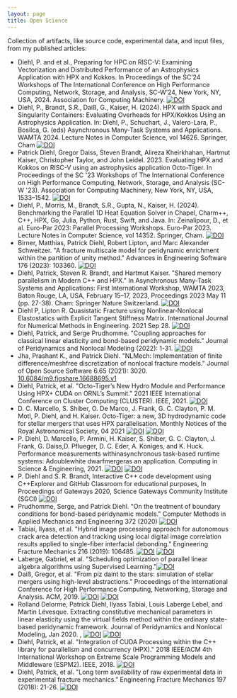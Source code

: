 ```yaml
---
layout: page
title: Open Science
---
```


Collection of artifacts, like source code, experimental data, and input files, from my published articles:

* Diehl, P. and et al., Preparing for HPC on RISC-V: Examining Vectorization and Distributed Performance of an Astrophysics Application with HPX and Kokkos. In Proceedings of the SC’24 Workshops of The International Conference on High Performance Computing, Network, Storage, and Analysis, SC-W’24, New York, NY, USA, 2024. Association for Computing Machinery. [![DOI](https://zenodo.org/badge/796740273.svg)](https://doi.org/10.5281/zenodo.14806976)
* Diehl, P., Brandt, S.R., Daiß, G., Kaiser, H. (2024). HPX with Spack and Singularity Containers: Evaluating Overheads for HPX/Kokkos Using an Astrophysics Application. In: Diehl, P., Schuchart, J., Valero-Lara, P., Bosilca, G. (eds) Asynchronous Many-Task Systems and Applications. WAMTA 2024. Lecture Notes in Computer Science, vol 14626. Springer, Cham [![DOI](https://zenodo.org/badge/656950631.svg)](https://zenodo.org/doi/10.5281/zenodo.13696291)
* Patrick Diehl, Gregor Daiss, Steven Brandt, Alireza Kheirkhahan, Hartmut Kaiser, Christopher Taylor, and John Leidel. 2023. Evaluating HPX and Kokkos on RISC-V using an astrophysics application Octo-Tiger. In Proceedings of the SC '23 Workshops of The International Conference on High Performance Computing, Network, Storage, and Analysis (SC-W '23). Association for Computing Machinery, New York, NY, USA, 1533–1542. [![DOI](https://zenodo.org/badge/659430609.svg)](https://zenodo.org/badge/latestdoi/659430609)
* Diehl, P., Morris, M., Brandt, S.R., Gupta, N., Kaiser, H. (2024). Benchmarking the Parallel 1D Heat Equation Solver in Chapel, Charm++, C++, HPX, Go, Julia, Python, Rust, Swift, and Java. In: Zeinalipour, D., et al. Euro-Par 2023: Parallel Processing Workshops. Euro-Par 2023. Lecture Notes in Computer Science, vol 14352. Springer, Cham. [![DOI](https://zenodo.org/badge/429990324.svg)](https://zenodo.org/badge/latestdoi/429990324)
* Birner, Matthias, Patrick Diehl, Robert Lipton, and Marc Alexander Schweitzer. "A fracture multiscale model for peridynamic enrichment within the partition of unity method." Advances in Engineering Software 176 (2023): 103360. [![DOI](https://zenodo.org/badge/308682043.svg)](https://zenodo.org/badge/latestdoi/308682043)
* Diehl, Patrick, Steven R. Brandt, and Hartmut Kaiser. "Shared memory parallelism in Modern C++ and HPX." In Asynchronous Many-Task Systems and Applications: First International Workshop, WAMTA 2023, Baton Rouge, LA, USA, February 15–17, 2023, Proceedings 2023 May 11 (pp. 27-38). Cham: Springer Nature Switzerland. [![DOI](https://zenodo.org/badge/563582133.svg)](https://zenodo.org/badge/latestdoi/563582133)
* Diehl P, Lipton R. Quasistatic Fracture using Nonlinear‐Nonlocal Elastostatics with Explicit Tangent Stiffness Matrix. International Journal for Numerical Methods in Engineering. 2021 Sep 28. [![DOI](https://zenodo.org/badge/DOI/10.5281/zenodo.5484312.svg)](https://doi.org/10.5281/zenodo.5484312)
* Diehl, Patrick, and Serge Prudhomme. "Coupling approaches for classical linear elasticity and bond-based peridynamic models." Journal of Peridynamics and Nonlocal Modeling (2022): 1-31. [![DOI](https://zenodo.org/badge/DOI/10.5281/zenodo.5484312.svg)](https://doi.org/10.5281/zenodo.5484312)
* Jha, Prashant K., and Patrick Diehl. "NLMech: Implementation of finite difference/meshfree discretization of nonlocal fracture models." Journal of Open Source Software 6.65 (2021): 3020. [10.6084/m9.figshare.16688695.v1](https://doi.org/10.6084/m9.figshare.16688695.v1)
* Diehl, Patrick, et al. "Octo-Tiger’s New Hydro Module and Performance Using HPX+ CUDA on ORNL’s Summit." 2021 IEEE International Conference on Cluster Computing (CLUSTER). IEEE, 2021. [![DOI](https://zenodo.org/badge/DOI/10.5281/zenodo.4777149.svg)](https://doi.org/10.5281/zenodo.4777149)
* D. C. Marcello, S. Shiber, O. De Marco, J. Frank, G. C. Clayton, P. M. Motl, P. Diehl, and H. Kaiser. Octo-Tiger: a new, 3D hydrodynamic code for stellar mergers that uses HPX parallelisation. Monthly Notices of the Royal Astronomical Society, 04 2021 [![DOI](https://zenodo.org/badge/DOI/10.5281/zenodo.4432574.svg)](https://doi.org/10.5281/zenodo.4432574) [![DOI](https://zenodo.org/badge/DOI/10.5281/zenodo.4393374.svg)](https://doi.org/10.5281/zenodo.4393374)
* P. Diehl, D. Marcello, P. Armini, H. Kaiser, S. Shiber, G. C. Clayton, J. Frank, G. Daiss,D. Pflueger, D. C. Eder, A. Koniges, and K. Huck. Performance measurements withinasynchronous task-based runtime systems: Adoublewhite dwarfmergeras an application. Computing in Science & Engineering, 2021. [![DOI](https://zenodo.org/badge/DOI/10.5281/zenodo.3751820.svg)](https://doi.org/10.5281/zenodo.3751820) [![DOI](https://zenodo.org/badge/DOI/10.5281/zenodo.3753539.svg)](https://doi.org/10.5281/zenodo.3753539)
* P. Diehl and S. R. Brandt, Interactive C++ code development using C++Explorer and GitHub Classroom for educational purposes, In Proceedings of Gateways 2020, Science Gateways Community Institute (SGCI) [![DOI](https://zenodo.org/badge/DOI/10.5281/zenodo.3703222.svg)](https://doi.org/10.5281/zenodo.3703222)
* Prudhomme, Serge, and Patrick Diehl. "On the treatment of boundary conditions for bond-based peridynamic models." Computer Methods in Applied Mechanics and Engineering 372 (2020) [![DOI](https://zenodo.org/badge/DOI/10.5281/zenodo.3942681.svg)](https://doi.org/10.5281/zenodo.3942681)
* Tabiai, Ilyass, et al. "Hybrid image processing approach for autonomous crack area detection and tracking using local digital image correlation results applied to single-fiber interfacial debonding." Engineering Fracture Mechanics 216 (2019): 106485. [![DOI](https://zenodo.org/badge/DOI/10.5281/zenodo.1188272.svg)](https://doi.org/10.5281/zenodo.1188272) [![DOI](https://zenodo.org/badge/DOI/10.5281/zenodo.2566394.svg)](https://doi.org/10.5281/zenodo.2566394)
* Laberge, Gabriel, et al. "Scheduling optimization of parallel linear algebra algorithms using Supervised Learning."[![DOI](https://zenodo.org/badge/DOI/10.5281/zenodo.3370028.svg)](https://doi.org/10.5281/zenodo.3370028)
* Daiß, Gregor, et al. "From piz daint to the stars: simulation of stellar mergers using high-level abstractions." Proceedings of the International Conference for High Performance Computing, Networking, Storage and Analysis. ACM, 2019.
 [![DOI](https://zenodo.org/badge/180603986.svg)](https://zenodo.org/badge/latestdoi/180603986) [![DOI](https://zenodo.org/badge/DOI/10.5281/zenodo.2635581.svg)](https://doi.org/10.5281/zenodo.2635581)
*  Rolland Delorme, Patrick Diehl, Ilyass Tabiai, Louis Laberge Lebel, and Martin Lévesque. Extracting constitutive mechanical parameters in linear elasticity using the virtual fields method within the ordinary state-based peridynamic framework. Journal of Peridynamics and Nonlocal Modeling, Jan 2020. , [![DOI](https://zenodo.org/badge/46075533.svg)](https://zenodo.org/badge/latestdoi/46075533) [![DOI](https://zenodo.org/badge/93547069.svg)](https://zenodo.org/badge/latestdoi/93547069)
* Diehl, Patrick, et al. "Integration of CUDA Processing within the C++ library for parallelism and concurrency (HPX)." 2018 IEEE/ACM 4th International Workshop on Extreme Scale Programming Models and Middleware (ESPM2). IEEE, 2018. [![DOI](https://zenodo.org/badge/13384046.svg)](https://zenodo.org/badge/latestdoi/13384046)
* Diehl, Patrick, et al. "Long term availability of raw experimental data in experimental fracture mechanics." Engineering Fracture Mechanics 197 (2018): 21-26. [![DOI](https://zenodo.org/badge/DOI/10.5281/zenodo.1098296.svg)](https://doi.org/10.5281/zenodo.1098296)



